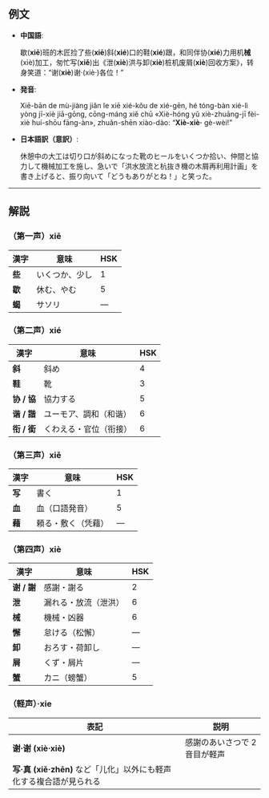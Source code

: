 ## 例文  
* **中国語**:  

  歇(**xiē**)班的木匠捡了些(**xiē**)斜(**xié**)口的鞋(**xié**)跟，和同伴协(**xié**)力用机**械**(xiè)加工，匆忙写(**xiě**)出《泄(**xiè**)洪与卸(**xiè**)桩机废屑(**xiè**)回收方案》，转身笑道：“谢(**xiè**)谢·(xiè·)各位！”  

* **発音**:  

  Xiē-bān de mù-jiàng jiǎn le xiē xié-kǒu de xié-gēn, hé tóng-bàn xié-lì yòng jī-xiè jiā-gōng, cōng-máng xiě chū «Xiè-hóng yǔ xiè-zhuāng-jī fèi-xiè huí-shōu fāng-àn», zhuǎn-shēn xiào-dào: “**Xiè-xiè·** gè-wèi!”  

* **日本語訳（意訳）**:  

  休憩中の大工は切り口が斜めになった靴のヒールをいくつか拾い、仲間と協力して機械加工を施し、急いで「洪水放流と杭抜き機の木屑再利用計画」を書き上げると、振り向いて「どうもありがとね！」と笑った。  

---

## 解説  

### （第一声）xiē  
| 漢字 | 意味 | HSK |
|------|------|-----|
| **些** | いくつか、少し | 1 |
| **歇** | 休む、やむ | 5 |
| **蝎** | サソリ | — |

### （第二声）xié  
| 漢字 | 意味 | HSK |
|------|------|-----|
| **斜** | 斜め | 4 |
| **鞋** | 靴 | 3 |
| **协 / 協** | 協力する | 5 |
| **谐 / 諧** | ユーモア、調和（和谐） | 6 |
| **衔 / 銜** | くわえる・官位（衔接） | 6 |

### （第三声）xiě  
| 漢字 | 意味 | HSK |
|------|------|-----|
| **写** | 書く | 1 |
| **血** | 血（口語発音） | 5 |
| **藉** | 頼る・敷く（凭藉） | — |

### （第四声）xiè  
| 漢字 | 意味 | HSK |
|------|------|-----|
| **谢 / 謝** | 感謝・謝る | 2 |
| **泄** | 漏れる・放流（泄洪） | 6 |
| **械** | 機械・凶器 | 6 |
| **懈** | 怠ける（松懈） | — |
| **卸** | おろす・荷卸し | — |
| **屑** | くず・屑片 | — |
| **蟹** | カニ（螃蟹） | 5 |

### （軽声）·xie  
| 表記 | 説明 |
|------|------|
| **谢·谢 (xiè·xiè)** | 感謝のあいさつで 2 音目が軽声 |
| **写·真 (xiě·zhēn)** など「儿化」以外にも軽声化する複合語が見られる |
